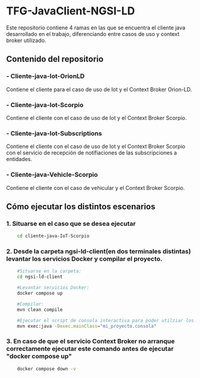 # TFG-JavaClient-NGSI-LD

Este repositorio contiene 4 ramas en las que se encuentra el cliente java desarrollado en el trabajo, diferenciando entre casos de uso y context broker utilizado.

## Contenido del repositorio

### - Cliente-java-Iot-OrionLD

Contiene el cliente para el caso de uso de Iot y el Context Broker Orion-LD.

### - Cliente-java-Iot-Scorpio

Contiene el cliente con el caso de uso de Iot y el Context Broker Scorpio.

### - Cliente-java-Iot-Subscriptions

Contiene el cliente con el caso de uso de Iot y el Context Broker Scorpio con el servicio de recepción de notifiaciones de las subscripciones a entidades.

### - Cliente-java-Vehicle-Scorpio

Contiene el cliente con el caso de vehicular y el Context Broker Scorpio.


## Cómo ejecutar los distintos escenarios

### 1. Situarse en el caso que se desea ejecutar
```bash
    cd cliente-java-IoT-Scorpio
```
### 2. Desde la carpeta ngsi-ld-client(en dos terminales distintas) levantar los servicios Docker y compilar el proyecto.
```bash
    #Situarse en la carpeta:
    cd ngsi-ld-client

    #Levantar servicios Docker:
    docker compose up 

    #Compilar:
    mvn clean compile 

    #Ejecutar el script de consola interactiva para poder utilziar los diferentes scripts de prueba del cliente
    mvn exec:java -Dexec.mainClass="mi_proyecto.consola"
```

### 3. En caso de que el servicio Context Broker no arranque correctamente ejecutar este comando antes de ejecutar "docker compose up"

```bash
    docker compose down -v
```

